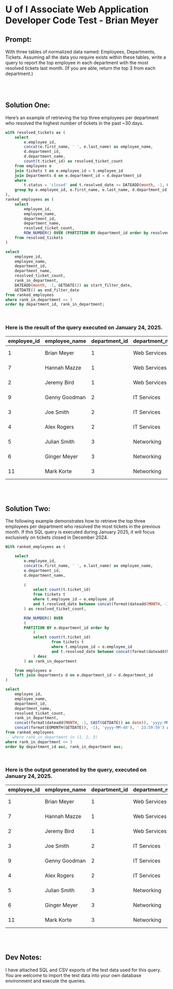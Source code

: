# U of I Associate Web Application Developer Code Test - Brian Meyer

## Prompt:
With three tables of normalized data named: Employees, Departments, Tickets. Assuming all the data you require exists within these tables, write a query to report the top employee in each department with the most resolved tickets last month.  (If you are able, return the top 3 from each department.)

</br>
</br>
 
## Solution One:

Here’s an example of retrieving the top three employees per department who resolved the highest number of tickets in the past ~30 days.

```sql
with resolved_tickets as (
    select 
        e.employee_id,
        concat(e.first_name, ' ', e.last_name) as employee_name,
        d.department_id,
        d.department_name,
        count(t.ticket_id) as resolved_ticket_count
    from employees e
    join tickets t on e.employee_id = t.employee_id
    join Departments d on e.department_id = d.department_id
    where 
		t.status = 'closed' and t.resolved_date >= DATEADD(month, -1, GETDATE())
    group by e.employee_id, e.first_name, e.last_name, d.department_id, d.department_name
),
ranked_employees as (
    select 
        employee_id,
        employee_name,
        department_id,
        department_name,
        resolved_ticket_count,
        ROW_NUMBER() OVER (PARTITION BY department_id order by resolved_ticket_count desc) as rank_in_department
    from resolved_tickets
)

select 
    employee_id,
    employee_name,
	department_id,
    department_name,
    resolved_ticket_count,
	rank_in_department,
	DATEADD(month, -1, GETDATE()) as start_filter_date,
	GETDATE() as end_filter_date
from ranked_employees
where rank_in_department <= 3
order by department_id, rank_in_department;
```

</br>

### Here is the result of the query executed on January 24, 2025.

| employee_id | employee_name | department_id | department_name | resolved_ticket_count | rank_in_department | start_filter_date       | end_filter_date         |
|-------------|---------------|---------------|-----------------|-----------------------|--------------------|-------------------------|-------------------------|
| 1           | Brian Meyer   | 1             | Web Services    | 9                     | 1                  | 2024-12-24 23:39:32.113| 2025-01-24 23:39:32.113|
| 7           | Hannah Mazze  | 1             | Web Services    | 5                     | 2                  | 2024-12-24 23:39:32.113| 2025-01-24 23:39:32.113|
| 2           | Jeremy Bird   | 1             | Web Services    | 4                     | 3                  | 2024-12-24 23:39:32.113| 2025-01-24 23:39:32.113|
| 9           | Genny Goodman | 2             | IT Services     | 10                    | 1                  | 2024-12-24 23:39:32.113| 2025-01-24 23:39:32.113|
| 3           | Joe Smith     | 2             | IT Services     | 9                     | 2                  | 2024-12-24 23:39:32.113| 2025-01-24 23:39:32.113|
| 4           | Alex Rogers   | 2             | IT Services     | 7                     | 3                  | 2024-12-24 23:39:32.113| 2025-01-24 23:39:32.113|
| 5           | Julian Smith  | 3             | Networking      | 12                    | 1                  | 2024-12-24 23:39:32.113| 2025-01-24 23:39:32.113|
| 6           | Ginger Meyer  | 3             | Networking      | 10                    | 2                  | 2024-12-24 23:39:32.113| 2025-01-24 23:39:32.113|
| 11          | Mark Korte    | 3             | Networking      | 6                     | 3                  | 2024-12-24 23:39:32.113| 2025-01-24 23:39:32.113|



</br>
</br>

## Solution Two:

The following example demonstrates how to retrieve the top three employees per department who resolved the most tickets in the previous month. If this SQL query is executed during January 2025, it will focus exclusively on tickets closed in December 2024.

```sql
With ranked_employees as (

    select 
        e.employee_id,
        concat(e.first_name, ' ', e.last_name) as employee_name,
        e.department_id,
        d.department_name,
                
       	(
         	select count(t.ticket_id) 
     	 	from tickets t 
         	where t.employee_id = e.employee_id 
			and t.resolved_date between concat(format(dateadd(MONTH, -1, CAST(GETDATE() AS DATE)), 'yyyy-MM-01'), ' 00:00:00') and concat(format(EOMONTH(GETDATE(), -1), 'yyyy-MM-dd'), ' 23:59:59')
        ) as resolved_ticket_count,

        ROW_NUMBER() OVER 
        (
		PARTITION BY e.department_id order by 
        	(
			select count(t.ticket_id) 
             		from tickets t 
             		where t.employee_id = e.employee_id 
               		and t.resolved_date between concat(format(dateadd(MONTH, -1, CAST(GETDATE() as date)), 'yyyy-MM-01'), ' 00:00:00') and concat(format(EOMONTH(GETDATE(), -1), 'yyyy-MM-dd'), ' 23:59:59')
			) desc
        ) as rank_in_department

    from employees e
    left join departments d on e.department_id = d.department_id
)

select
    employee_id,
    employee_name,
    department_id,
    department_name,
    resolved_ticket_count,
    rank_in_department,
    concat(format(dateadd(MONTH, -1, CAST(GETDATE() as date)), 'yyyy-MM-01'), ' 00:00:00') as start_filter_date,
    concat(format(EOMONTH(GETDATE(), -1), 'yyyy-MM-dd'), ' 23:59:59') as end_filter_date
from ranked_employees
-- where rank_in_department in (1, 2, 3)
where rank_in_department <= 3
order by department_id asc, rank_in_department asc;
```

</br>

### Here is the output generated by the query, executed on January 24, 2025.

| employee_id | employee_name | department_id | department_name | resolved_ticket_count | rank_in_department | start_filter_date       | end_filter_date         |
|-------------|---------------|---------------|-----------------|-----------------------|--------------------|-------------------------|-------------------------|
| 1           | Brian Meyer   | 1             | Web Services    | 9                     | 1                  | 2024-12-01 00:00:00    | 2024-12-31 23:59:59    |
| 7           | Hannah Mazze  | 1             | Web Services    | 5                     | 2                  | 2024-12-01 00:00:00    | 2024-12-31 23:59:59    |
| 2           | Jeremy Bird   | 1             | Web Services    | 4                     | 3                  | 2024-12-01 00:00:00    | 2024-12-31 23:59:59    |
| 3           | Joe Smith     | 2             | IT Services     | 6                     | 1                  | 2024-12-01 00:00:00    | 2024-12-31 23:59:59    |
| 9           | Genny Goodman | 2             | IT Services     | 5                     | 2                  | 2024-12-01 00:00:00    | 2024-12-31 23:59:59    |
| 4           | Alex Rogers   | 2             | IT Services     | 4                     | 3                  | 2024-12-01 00:00:00    | 2024-12-31 23:59:59    |
| 5           | Julian Smith  | 3             | Networking      | 6                     | 1                  | 2024-12-01 00:00:00    | 2024-12-31 23:59:59    |
| 6           | Ginger Meyer  | 3             | Networking      | 5                     | 2                  | 2024-12-01 00:00:00    | 2024-12-31 23:59:59    |
| 11          | Mark Korte    | 3             | Networking      | 3                     | 3                  | 2024-12-01 00:00:00    | 2024-12-31 23:59:59    |

</br>
</br>

## Dev Notes:
I have attached SQL and CSV exports of the test data used for this query. You are welcome to import the test data into your own database environment and execute the queries.